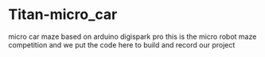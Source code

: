 # Titan-micro_car
micro car maze based on arduino digispark pro
this is the micro robot maze competition 
and we put the code here to build and record our project
